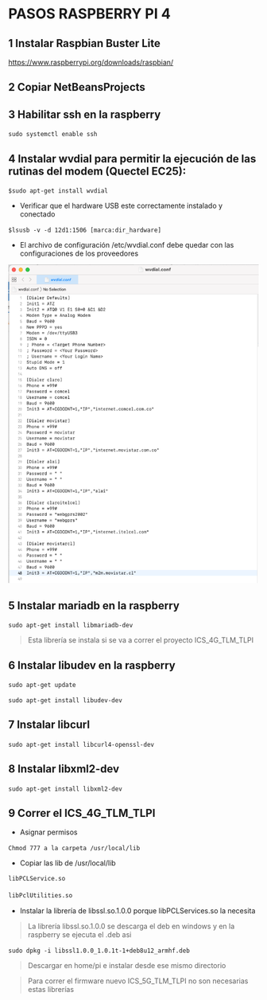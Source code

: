 
# PASOS RASPBERRY PI 4

## **1 Instalar Raspbian Buster Lite**

https://www.raspberrypi.org/downloads/raspbian/ 

## **2 Copiar NetBeansProjects**

## **3 Habilitar ssh en la raspberry**

``sudo systemctl enable ssh``

## **4 Instalar wvdial para permitir la ejecución de las rutinas del modem (Quectel EC25):**

``$sudo apt-get install wvdial``

- Verificar que el hardware USB este correctamente instalado y conectado 

``$lsusb -v -d 12d1:1506 [marca:dir_hardware]`` 

- El archivo de configuración /etc/wvdial.conf debe quedar con las configuraciones de los proveedores 

<img src="https://github.com/camiloadominguez/peliculas-backend/blob/master/img/configuracionProveedores.png" alt="logo_inssa.png">

## **5 Instalar mariadb en la raspberry**

``sudo apt-get install libmariadb-dev``  

> Esta librería se instala si se va a correr el proyecto ICS_4G_TLM_TLPI 

## **6 Instalar libudev en la raspberry**

``sudo apt-get update``

``sudo apt-get install libudev-dev``

## **7 Instalar libcurl**

``sudo apt-get install libcurl4-openssl-dev``

## **8 Instalar libxml2-dev**

``sudo apt-get install libxml2-dev``

## **9 Correr el ICS_4G_TLM_TLPI**

- Asignar permisos

``Chmod 777 a la carpeta /usr/local/lib`` 

- Copiar las lib de /usr/local/lib 

```sh
libPCLService.so 

libPclUtilities.so
```

- Instalar la librería de libssl.so.1.0.0 porque libPCLServices.so la necesita 

> La librería libssl.so.1.0.0 se descarga el deb en windows y en la raspberry se ejecuta el .deb asi 

``sudo dpkg -i libssl1.0.0_1.0.1t-1+deb8u12_armhf.deb ``

> Descargar en home/pi e instalar desde ese mismo directorio

> Para correr el firmware nuevo ICS_5G_TLM_TLPI no son necesarias estas librerías
